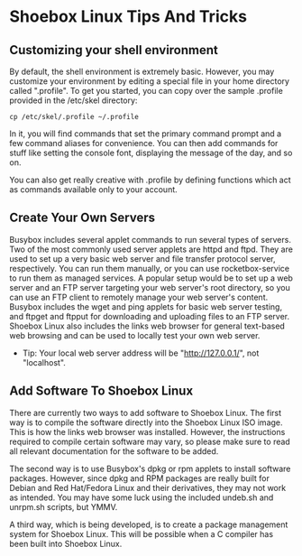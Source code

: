 # Shoebox Linux Tips And Tricks

## Customizing your shell environment
By default, the shell environment is extremely basic. However, you may customize your environment by editing a special file in your home directory called ".profile". To get you started, you can copy over the sample .profile provided in the /etc/skel directory:
```
cp /etc/skel/.profile ~/.profile
```
In it, you will find commands that set the primary command prompt and a few command aliases for convenience. You can then add commands for stuff like setting the console font, displaying the message of the day, and so on.

You can also get really creative with .profile by defining functions which act as commands available only to your account.
## Create Your Own Servers
Busybox includes several applet commands to run several types of servers. Two of the most commonly used server applets are httpd and ftpd. They are used to set up a very basic web server and file transfer protocol server, respectively. You can run them manually, or you can use rocketbox-service to run them as managed services. A popular setup would be to set up a web server and an FTP server targeting your web server's root directory, so you can use an FTP client to remotely manage your web server's content. Busybox includes the wget and ping applets for basic web server testing, and ftpget and ftpput for downloading and uploading files to an FTP server. Shoebox Linux also includes the links web browser for general text-based web browsing and can be used to locally test your own web server.
* Tip: Your local web server address will be "http://127.0.0.1/", not "localhost".

## Add Software To Shoebox Linux

There are currently two ways to add software to Shoebox Linux. The first way is to compile the software directly into the Shoebox Linux ISO image. This is how the links web browser was installed. However, the instructions required to compile certain software may vary, so please make sure to read all relevant documentation for the software to be added.

The second way is to use Busybox's dpkg or rpm applets to install software packages. However, since dpkg and RPM packages are really built for Debian and Red Hat/Fedora Linux and their derivatives, they may not work as intended. You may have some luck using the included undeb.sh and unrpm.sh scripts, but YMMV.

A third way, which is being developed, is to create a package management system for Shoebox Linux. This will be possible when a C compiler has been built into Shoebox Linux.
